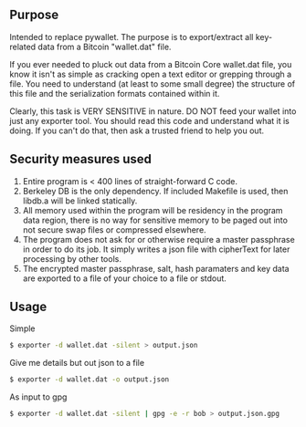 ## Purpose
Intended to replace pywallet. The purpose is to export/extract all key-related data from a Bitcoin "wallet.dat" file.

If you ever needed to pluck out data from a Bitcoin Core wallet.dat file, you know it isn't as simple as cracking open a text editor or grepping through a file. You need to understand (at least to some small degree) the structure of this file and the serialization formats contained within it.

Clearly, this task is VERY SENSITIVE in nature. DO NOT feed your wallet into just any exporter tool. You should read this code and understand what it is doing. If you can't do that, then ask a trusted friend to help you out.

## Security measures used

1. Entire program is < 400 lines of straight-forward C code.
2. Berkeley DB is the only dependency. If included Makefile is used, then libdb.a will be linked statically.
3. All memory used within the program will be residency in the program data region, there is no way for sensitive memory to be paged out into not secure swap files or compressed elsewhere.
4. The program does not ask for or otherwise require a master passphrase in order to do its job. It simply writes a json file with cipherText for later processing by other tools.
5. The encrypted master passphrase, salt, hash paramaters and key data are exported to a file of your choice to a file or stdout.

## Usage

Simple
```bash
$ exporter -d wallet.dat -silent > output.json
```

Give me details but out json to a file
```bash
$ exporter -d wallet.dat -o output.json
```

As input to gpg
```bash
$ exporter -d wallet.dat -silent | gpg -e -r bob > output.json.gpg
```





